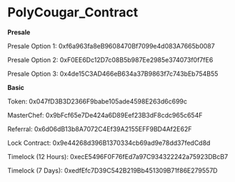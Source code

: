 # PolyCougar_Contract

**Presale**

Presale Option 1: 0xf6a963fa8eB9608470Bf7099e4d083A7665b0087

Presale Option 2: 0xF0EE6Dc12D7c08B5b987Ee2985e374073f0f7fE6

Presale Option 3: 0x4de15C3AD466eB634a37B9863f7c743bEb754B55

**Basic**

Token: 0x047fD3B3D2366F9babe105ade4598E263d6c699c

MasterChef: 0x9bFcf65e7De424a6D89Eef23B3dF8cdc965c654F

Referral: 0x6d06dB13b8A7072C4Ef39A2155EFF9BD4Af2E62F

Lock Contract: 0x9e44268d396B1370334cb69ad9e78dd37fedCd8d

Timelock (12 Hours): 0xecE5496F0F76fEd7a97C934322242a75923DBcB7

Timelock (7 Days): 0xedfEfc7D39C542B219Bb451309B71f86E279557D

